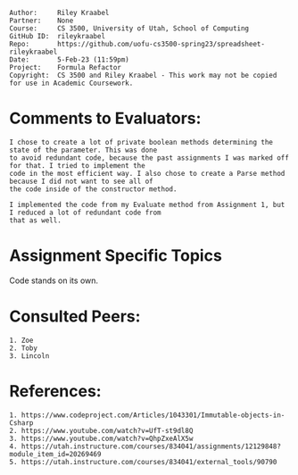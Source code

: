 ﻿```
Author:     Riley Kraabel
Partner:    None
Course:     CS 3500, University of Utah, School of Computing
GitHub ID:  rileykraabel
Repo:       https://github.com/uofu-cs3500-spring23/spreadsheet-rileykraabel
Date:       5-Feb-23 (11:59pm)
Project:    Formula Refactor
Copyright:  CS 3500 and Riley Kraabel - This work may not be copied for use in Academic Coursework.
```

# Comments to Evaluators:
    I chose to create a lot of private boolean methods determining the state of the parameter. This was done
    to avoid redundant code, because the past assignments I was marked off for that. I tried to implement the
    code in the most efficient way. I also chose to create a Parse method because I did not want to see all of 
    the code inside of the constructor method. 

    I implemented the code from my Evaluate method from Assignment 1, but I reduced a lot of redundant code from
    that as well. 

# Assignment Specific Topics

Code stands on its own.

# Consulted Peers:
    1. Zoe
    2. Toby
    3. Lincoln

# References:
    1. https://www.codeproject.com/Articles/1043301/Immutable-objects-in-Csharp
    2. https://www.youtube.com/watch?v=UfT-st9dl8Q
    3. https://www.youtube.com/watch?v=QhpZxeAlX5w
    4. https://utah.instructure.com/courses/834041/assignments/12129848?module_item_id=20269469
    5. https://utah.instructure.com/courses/834041/external_tools/90790